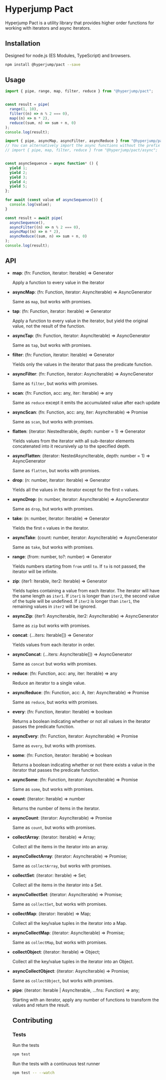 # Hyperjump Pact

Hyperjump Pact is a utility library that provides higher order functions for
working with iterators and async iterators.

## Installation
Designed for node.js (ES Modules, TypeScript) and browsers.

```bash
npm install @hyperjump/pact --save
```

## Usage

```javascript
import { pipe, range, map, filter, reduce } from "@hyperjump/pact";


const result = pipe(
  range(1, 10),
  filter((n) => n % 2 === 0),
  map((n) => n * 2),
  reduce((sum, n) => sum + n, 0)
);
console.log(result);
```

```javascript
import { pipe, asyncMap, asyncFilter, asyncReduce } from "@hyperjump/pact";
// You can alternatively import the async functions without the prefix
// import { pipe, map, filter, reduce } from "@hyperjump/pact/async";


const asyncSequence = async function* () {
  yield 1;
  yield 2;
  yield 3;
  yield 4;
  yield 5;
};

for await (const value of asyncSequence()) {
  console.log(value);
}

const result = await pipe(
  asyncSequence(),
  asyncFilter((n) => n % 2 === 0),
  asyncMap((n) => n * 2),
  asyncReduce((sum, n) => sum + n, 0)
);
console.log(result);
```

## API
* **map**: (fn: Function, iterator: Iterable) => Generator

    Apply a function to every value in the iterator
* **asyncMap**: (fn: Function, iterator: AsyncIterable) => AsyncGenerator

    Same as `map`, but works with promises.
* **tap**: (fn: Function, iterator: Iterable) => Generator

    Apply a function to every value in the iterator, but yield the original
    value, not the result of the function.
* **asyncTap**: (fn: Function, iterator: AsyncIterable) => AsyncGenerator

    Same as `tap`, but works with promises.
* **filter**: (fn: Function, iterator: Iterable) => Generator

    Yields only the values in the iterator that pass the predicate function.
* **asyncFilter**: (fn: Function, iterator: AsyncIterable) => AsyncGenerator

    Same as `filter`, but works with promises.
* **scan**: (fn: Function, acc: any, iter: Iterable) => any

    Same as `reduce` except it emits the accumulated value after each update
* **asyncScan**: (fn: Function, acc: any, iter: AsyncIterable) => Promise<any>

    Same as `scan`, but works with promises.
* **flatten**: (iterator: NestedIterable, depth: number = 1) => Generator

    Yields values from the iterator with all sub-iterator elements concatenated
    into it recursively up to the specified depth.
* **asyncFlatten**: (iterator: NestedAsyncIterable, depth: number = 1) => AsyncGenerator

    Same as `flatten`, but works with promises.
* **drop**: (n: number, iterator: Iterable) => Generator

    Yields all the values in the iterator except for the first `n` values.
* **asyncDrop**: (n: number, iterator: AsyncIterable) => AsyncGenerator

    Same as `drop`, but works with promises.
* **take**: (n: number, iterator: Iterable) => Generator

    Yields the first `n` values in the iterator.
* **asyncTake**: (count: number, iterator: AsyncIterable) => AsyncGenerator

    Same as `take`, but works with promises.
* **range**: (from: number, to?: number) => Generator

    Yields numbers starting from `from` until `to`. If `to` is not passed, the
    iterator will be infinite.
* **zip**: (iter1: Iterable, iter2: Iterable) => Generator

    Yields tuples containing a value from each iterator. The iterator will have
    the same length as `iter1`. If `iter1` is longer than `iter2`, the second
    value of the tuple will be undefined. If `iter2` is longer than `iter1`, the
    remaining values in `iter2` will be ignored.
* **asyncZip**: (iter1: AsyncIterable, iter2: AsyncIterable) => AsyncGenerator

    Same as `zip` but works with promises.
* **concat**: (...iters: Iterable[]) => Generator

    Yields values from each iterator in order.
* **asyncConcat**: (...iters: AsyncIterable[]) => AsyncGenerator

    Same as `concat` but works with promises.
* **reduce**: (fn: Function, acc: any, iter: Iterable) => any

    Reduce an iterator to a single value.
* **asyncReduce**: (fn: Function, acc: A, iter: AsyncIterable) => Promise<A>

    Same as `reduce`, but works with promises.
* **every**: (fn: Function, iterator: Iterable) => boolean

    Returns a boolean indicating whether or not all values in the iterator
    passes the predicate function.
* **asyncEvery**: (fn: Function, iterator: AsyncIterable) => Promise<boolean>

    Same as `every`, but works with promises.
* **some**: (fn: Function, iterator: Iterable) => boolean

    Returns a boolean indicating whether or not there exists a value in the
    iterator that passes the predicate function.
* **asyncSome**: (fn: Function, iterator: AsyncIterable) => Promise<boolean>

    Same as `some`, but works with promises.
* **count**: (iterator: Iterable) => number

    Returns the number of items in the iterator.
* **asyncCount**: (iterator: AsyncIterable) => Promise<number>

    Same as `count`, but works with promises.
* **collectArray**: (iterator: Iterable) => Array;

    Collect all the items in the iterator into an array.
* **asyncCollectArray**: (iterator: AsyncIterable) => Promise<Array>;

    Same as `collectArray`, but works with promises.
* **collectSet**: (iterator: Iterable) => Set;

    Collect all the items in the iterator into a Set.
* **asyncCollectSet**: (iterator: AsyncIterable) => Promise<Set>;

    Same as `collectSet`, but works with promises.
* **collectMap**: (iterator: Iterable) => Map;

    Collect all the key/value tuples in the iterator into a Map.
* **asyncCollectMap**: (iterator: AsyncIterable) => Promise<Map>;

    Same as `collectMap`, but works with promises.
* **collectObject**: (iterator: Iterable) => Object;

    Collect all the key/value tuples in the iterator into an Object.
* **asyncCollectObject**: (iterator: AsyncIterable) => Promise<Object>;

    Same as `collectObject`, but works with promises.
* **pipe**: (iterator: Iterable | AsyncIterable, ...fns: Function) => any;

    Starting with an iterator, apply any number of functions to transform the
    values and return the result.

## Contributing

### Tests

Run the tests

```bash
npm test
```

Run the tests with a continuous test runner

```bash
npm test -- --watch
```

[hyperjump]: https://github.com/hyperjump-io/browser
[jref]: https://github.com/hyperjump-io/browser/blob/master/lib/json-reference/README.md

